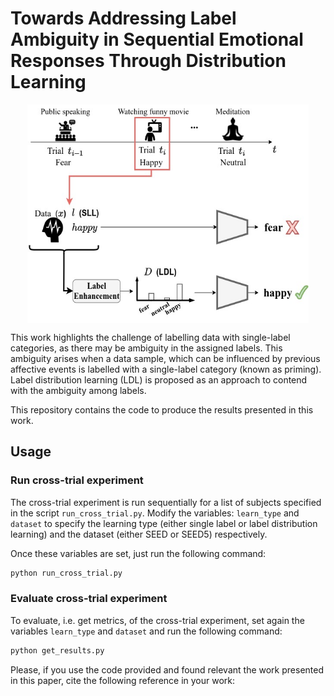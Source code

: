 # Towards Addressing Label Ambiguity in Sequential Emotional Responses Through Distribution Learning

<div style="display: flex; justify-content: center;">
    <img src="graphical_abstract_v3.jpg" alt="alt text" width="450" height="350">
</div>

This work highlights the challenge of labelling data with single-label categories, as there may be ambiguity in the assigned labels. 
This ambiguity arises when a data sample, which can be influenced by previous affective events is labelled with a single-label category (known as priming).
Label distribution learning (LDL) is proposed as an approach to contend with the ambiguity among labels. 



This repository contains the code to produce the results presented in this work.


## Usage

### Run cross-trial experiment 

The cross-trial experiment is run sequentially for a list of subjects specified in the script `run_cross_trial.py`.
Modify the variables: ``learn_type`` and ``dataset`` to specify the learning type (either single label or label distribution learning) and the dataset (either SEED or SEED5) respectively.

Once these variables are set, just run the following command: 

```python
python run_cross_trial.py
```

### Evaluate cross-trial experiment

To evaluate, i.e. get metrics, of the cross-trial experiment, set again the variables ``learn_type`` and ``dataset`` and run the following command:

```python
python get_results.py
```

Please, if you use the code provided and found relevant the work presented in this paper, cite the following reference in your work: 

```

```
